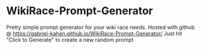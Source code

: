 # WikiRace-Prompt-Generator
Pretty simple prompt generator for your wiki race needs.
Hosted with github @ https://gabriel-kahen.github.io/WikiRace-Prompt-Generator/
Just hit "Click to Generate" to create a new random prompt
